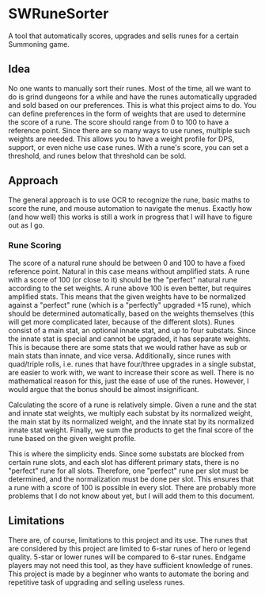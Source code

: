 # SWRuneSorter
A tool that automatically scores, upgrades and sells runes for a certain Summoning game.


## Idea
No one wants to manually sort their runes. 
Most of the time, all we want to do is grind dungeons for a while and have the runes automatically upgraded and sold based on our preferences. 
This is what this project aims to do. 
You can define preferences in the form of weights that are used to determine the score of a rune. 
The score should range from 0 to 100 to have a reference point. 
Since there are so many ways to use runes, multiple such weights are needed. 
This allows you to have a weight profile for DPS, support, or even niche use case runes.
With a rune's score, you can set a threshold, and runes below that threshold can be sold.

## Approach
The general approach is to use OCR to recognize the rune, basic maths to score the rune, and mouse automation to navigate the menus. 
Exactly how (and how well) this works is still a work in progress that I will have to figure out as I go.

### Rune Scoring
The score of a natural rune should be between 0 and 100 to have a fixed reference point. 
Natural in this case means without amplified stats. 
A rune with a score of 100 (or close to it) should be the "perfect" natural rune according to the set weights. 
A rune above 100 is even better, but requires amplified stats. 
This means that the given weights have to be normalized against a "perfect" rune (which is a "perfectly" upgraded +15 rune), which should be determined automatically, based on the weights themselves (this will get more complicated later, because of the different slots). 
Runes consist of a main stat, an optional innate stat, and up to four substats. 
Since the innate stat is special and cannot be upgraded, it has separate weights. 
This is because there are some stats that we would rather have as sub or main stats than innate, and vice versa. 
Additionally, since runes with quad/triple rolls, i.e. runes that have four/three upgrades in a single substat, are easier to work with, we want to increase their score as well. 
There is no mathematical reason for this, just the ease of use of the runes. 
However, I would argue that the bonus should be almost insignificant.

Calculating the score of a rune is relatively simple. 
Given a rune and the stat and innate stat weights, we multiply each substat by its normalized weight, the main stat by its normalized weight, and the innate stat by its normalized innate stat weight. 
Finally, we sum the products to get the final score of the rune based on the given weight profile. 

This is where the simplicity ends. 
Since some substats are blocked from certain rune slots, and each slot has different primary stats, there is no "perfect" rune for all slots. 
Therefore, one "perfect" rune per slot must be determined, and the normalization must be done per slot. 
This ensures that a rune with a score of 100 is possible in every slot.
There are probably more problems that I do not know about yet, but I will add them to this document.

## Limitations
There are, of course, limitations to this project and its use. 
The runes that are considered by this project are limited to 6-star runes of hero or legend quality. 
5-star or lower runes will be compared to 6-star runes. 
Endgame players may not need this tool, as they have sufficient knowledge of runes. 
This project is made by a beginner who wants to automate the boring and repetitive task of upgrading and selling useless runes.
